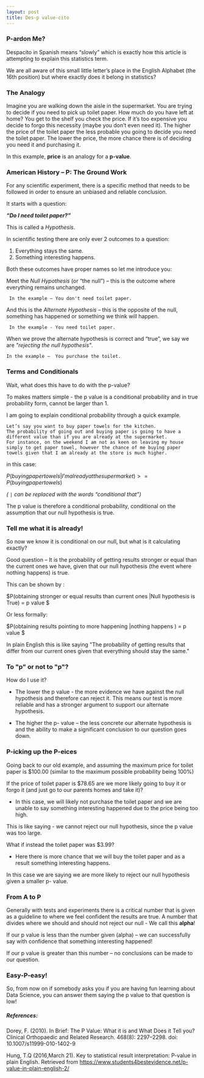 ```yaml
---
layout: post
title: Des-p value-cito
---
```

### P-ardon Me?

Despacito in Spanish means “slowly” which is exactly how this article is attempting to explain this statistics term. 

We are all aware of this small little letter’s place in the English Alphabet (the 16th position) but where exactly does it belong in statistics? 

### The Analogy

Imagine you are walking down the aisle in the supermarket. You are trying to decide if you need to pick up toilet paper. How much do you have left at home? You get to the shelf you check the price. If it’s too expensive you decide to forgo this necessity (maybe you don’t even need it).  The higher the price of the toilet paper the less probable you going to decide you need the toilet paper. The lower the price, the more chance there is of deciding you need it and purchasing it. 

In this example, **price** is an analogy for a **p-value**. 


### American History – P:  The Ground Work

For any scientific experiment, there is a specific method that needs to be followed in order to ensure an unbiased and reliable conclusion. 

It starts with a question: 

**_“Do I need toilet paper?”_**

This is called a *Hypothesis*. 

In scientific testing there are only ever 2 outcomes to a question:  

1. Everything stays the same.
2. Something interesting happens. 

Both these outcomes have proper names so let me introduce you: 

Meet the *Null Hypothesis* (or “the null”) – this is the outcome where everything remains unchanged. 

     In the example – You don't need toilet paper. 

And this is the *Alternate Hypothesis* – this is the opposite of the null,  something has happened or something we think will happen. 

     In the example - You need toilet paper.

When we prove the alternate hypothesis is correct and “true”, we say we are *"rejecting the null hypothesis"*. 

    In the example –  You purchase the toilet.


### Terms and Conditionals 

Wait, what does this have to do with the p-value?  

To makes matters simple - the p value is a conditional probability and in true probability form, cannot be larger than 1. 

I am going to explain conditional probability through a quick example.

    Let’s say you want to buy paper towels for the kitchen. 
    The probability of going out and buying paper is going to have a different value than if you are already at the supermarket.
    For instance, on the weekend I am not as keen on leaving my house simply to get paper towel, however the chance of me buying paper towels given that I am already at the store is much higher. 

in this case:

$P(buying paper towels| I’m already at the supermarket) >= P(buying paper towels)$ 

*( `|`  can be replaced with the words “conditional that”)* 

The p value is therefore a conditional probability, conditional on the assumption that our null hypothesis is true. 


### Tell me what it is already! 

So now we know it is conditional on our null, but what is it calculating exactly? 

Good question – It is the probability of getting results stronger or equal than the current ones we have, given that our null hypothesis (the event where nothing happens) is true. 

This can be shown by :

$P(obtaining stronger or equal results than current ones |Null hypothesis is True) = p value $

Or less formally: 

$P(obtaining results pointing to more happening |nothing happens ) = p value $

In plain English this is like saying "The probability of getting results that differ from our current ones given that everything should stay the same." 


### To "p" or not to "p"? 

How do I use it?

* The lower the p value - the more evidence we have against the null hypothesis and therefore can reject it.
This means our test is more reliable and has a stronger argument to support our alternate hypothesis. 

* The higher the p- value – the less concrete our alternate hypothesis is and the ability to make a significant conclusion to our question goes down. 


### P-icking up the P-eices 

Going back to our old example, and assuming the maximum price for toilet paper is $100.00 (similar to the maximum possible probability being 100%)

If the price of toilet paper is $78.65 are we more likely going to buy it or forgo it (and just go to our parents homes and take it)?

-	In this case, we will likely not purchase the toilet paper and we are unable to say something interesting happened due to the price being too high.

This is like saying - we cannot reject our null hypothesis, since the p value was too large. 

What if instead the toilet paper was $3.99?

-	Here there is more chance that we will buy the toilet paper and as a result something interesting happens. 

In this case we are saying we are more likely to reject our null hypothesis given a smaller p- value. 


### From A to P

Generally with tests and experiments there is a critical number that is given as a guideline to where we feel confident the results are true.  A number that divides where we should and should not reject our null - We call this **alpha**! 

If our p value is less than the number given (alpha) – we can successfully say with confidence that something interesting happened! 

If our p value is greater than this number –  no conclusions can be made to our question. 


### Easy-P-easy!

So, from now on if somebody asks you if you are having fun learning about Data Science, you can answer them saying the p value to that question is low!




##### References: 

Dorey, F. (2010). In Brief: The P Value: What it is and What Does it Tell you? Clinical Orthopaedic and Related Research. 468(8): 2297–2298. doi:  10.1007/s11999-010-1402-9

Hung, T.Q (2016,March 21). Key to statistical result interpretation: P-value in plain English. Retrieved from https://www.students4bestevidence.net/p-value-in-plain-english-2/

